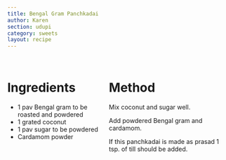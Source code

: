 ```yaml
---
title: Bengal Gram Panchkadai
author: Karen
section: udupi
category: sweets
layout: recipe
---
```





<br>
<div class='columns'> <div class='column is-one-third p-3' markdown='1'>

# Ingredients

* 1 pav Bengal gram to be roasted and powdered
* 1 grated coconut
* 1 pav sugar to be powdered
* Cardamom powder



</div> <div class='column is-two-thirds p-3' markdown='1'>

# Method

Mix coconut and sugar well.

Add powdered Bengal gram and cardamom.

If this panchkadai is made as prasad 1 tsp. of till should be added.


</div> </div>